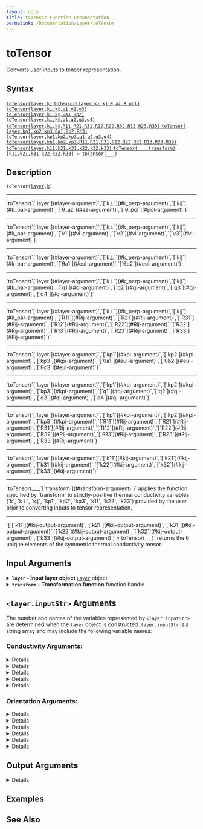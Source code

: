 ```yaml
---
layout: docs
title: toTensor Function Documentation
permalink: /Documentation/Layer/toTensor
---
```


# toTensor

Converts user inputs to tensor representation.

## Syntax
<a href="#d1">
    <code class="hang">toTensor(<wbr>layer,<wbr>k)</code>
</a>

<a href="#d2">
    <code class="hang">toTensor(<wbr>layer,<wbr>k⊥,<wbr>k∥,<wbr>θ_az,<wbr>θ_pol)</code>
</a><br>
<a href="#d3">
    <code class="hang">toTensor(<wbr>layer,<wbr>k⊥,<wbr>k∥,<wbr>v1,<wbr>v2,<wbr>v3)</code>
</a><br>
<a href="#d4">
    <code class="hang">toTensor(<wbr>layer,<wbr>k⊥,<wbr>k∥,<wbr>θa1,<wbr>θb2)</code>
</a><br>
<a href="#d5">
    <code class="hang">toTensor(<wbr>layer,<wbr>k⊥,<wbr>k∥,<wbr>q1,<wbr>q2,<wbr>q3,<wbr>q4)</code>
</a><br>
<a href="#d6">
    <code class="hang">toTensor(<wbr>layer,<wbr>k⊥,<wbr>k∥,<wbr>R11,<wbr>R21,<wbr>R31,<wbr>R12,<wbr>R22,<wbr>R32,<wbr>R13,<wbr>R23,<wbr>R33)</code>
</a>

<a href="#d7">
    <code class="hang">toTensor(<wbr>layer,<wbr>kp1,<wbr>kp2,<wbr>kp3,<wbr>θa1,<wbr>θb2,<wbr>θc3)</code>
</a><br>
<a href="#d8">
    <code class="hang">toTensor(<wbr>layer,<wbr>kp1,<wbr>kp2,<wbr>kp3,<wbr>q1,<wbr>q2,<wbr>q3,<wbr>q4)</code>
</a><br>
<a href="#d9">
    <code class="hang">toTensor(<wbr>layer,<wbr>kp1,<wbr>kp2,<wbr>kp3,<wbr>R11,<wbr>R21,<wbr>R31,<wbr>R12,<wbr>R22,<wbr>R32,<wbr>R13,<wbr>R23,<wbr>R33)</code>
</a>

<a href="#d10">
    <code class="hang">toTensor(<wbr>layer,<wbr>k11,<wbr>k21,<wbr>k31,<wbr>k22,<wbr>k32,<wbr>k33)</code>
</a>

<a href="#d11">
<code class="hang">toTensor(___,<wbr>transform)</code>
</a><br>
<a href="#d12">
<code class="hang">[k11,<wbr>k21,<wbr>k31,<wbr>k22,<wbr>k32,<wbr>k33] = <wbr>toTensor(___)</code>
</a>

## Description
<a id="d1"></a>
`toTensor(`[`layer`](#layer-argument)`,`[`k`](#k-argument)`)`
<hr>
<a id="d2"></a>
`toTensor(`[`layer`](#layer-argument)`,`[`k⊥`](#k_perp-argument)`,`[`k∥`](#k_par-argument)`,`[`θ_az`](#az-argument)`,`[`θ_pol`](#pol-argument)`)`
<hr>
<a id="d3"></a>
`toTensor(`[`layer`](#layer-argument)`,`[`k⊥`](#k_perp-argument)`,`[`k∥`](#k_par-argument)`,`[`v1`](#vi-argument)`,`[`v2`](#vi-argument)`,`[`v3`](#vi-argument)`)`
<hr>
<a id="d4"></a>
`toTensor(`[`layer`](#layer-argument)`,`[`k⊥`](#k_perp-argument)`,`[`k∥`](#k_par-argument)`,`[`θa1`](#eul-argument)`,`[`θb2`](#eul-argument)`)`
<hr>
<a id="d5"></a>
`toTensor(`[`layer`](#layer-argument)`,`[`k⊥`](#k_perp-argument)`,`[`k∥`](#k_par-argument)`,`[`q1`](#qi-argument)`,`[`q2`](#qi-argument)`,`[`q3`](#qi-argument)`,`[`q4`](#qi-argument)`)`
<hr>
<a id="d6"></a>
`toTensor(`[`layer`](#layer-argument)`,`[`k⊥`](#k_perp-argument)`,`[`k∥`](#k_par-argument)`,`[`R11`](#Rij-argument)`,`[`R21`](#Rij-argument)`,`[`R31`](#Rij-argument)`,`[`R12`](#Rij-argument)`,`[`R22`](#Rij-argument)`,`[`R32`](#Rij-argument)`,`[`R13`](#Rij-argument)`,`[`R23`](#Rij-argument)`,`[`R33`](#Rij-argument)`)`
<hr>
<a id="d7"></a>
`toTensor(`[`layer`](#layer-argument)`,`[`kp1`](#kpi-argument)`,`[`kp2`](#kpi-argument)`,`[`kp3`](#kpi-argument)`,`[`θa1`](#eul-argument)`,`[`θb2`](#eul-argument)`,`[`θc3`](#eul-argument)`)`
<hr>
<a id="d8"></a>
`toTensor(`[`layer`](#layer-argument)`,`[`kp1`](#kpi-argument)`,`[`kp2`](#kpi-argument)`,`[`kp3`](#kpi-argument)`,`[`q1`](#qi-argument)`,`[`q2`](#qi-argument)`,`[`q3`](#qi-argument)`,`[`q4`](#qi-argument)`)`
<hr>
<a id="d9"></a>
`toTensor(`[`layer`](#layer-argument)`,`[`kp1`](#kpi-argument)`,`[`kp2`](#kpi-argument)`,`[`kp3`](#kpi-argument)`,`[`R11`](#Rij-argument)`,`[`R21`](#Rij-argument)`,`[`R31`](#Rij-argument)`,`[`R12`](#Rij-argument)`,`[`R22`](#Rij-argument)`,`[`R32`](#Rij-argument)`,`[`R13`](#Rij-argument)`,`[`R23`](#Rij-argument)`,`[`R33`](#Rij-argument)`)`
<hr>
<a id="d10"></a>
`toTensor(`[`layer`](#layer-argument)`,`[`k11`](#kij-argument)`,`[`k21`](#kij-argument)`,`[`k31`](#kij-argument)`,`[`k22`](#kij-argument)`,`[`k32`](#kij-argument)`,`[`k33`](#kij-argument)`)`
<hr>
<a id="d11"></a>
`toTensor(___,`[`transform`](#transform-argument)`)` applies the function specified by `transform` to strictly-positive thermal conductivity variables (`k`, `k⊥`, `k∥`, `kp1`, `kp2`, `kp3`, `k11`, `k22`, `k33`) provided by the user prior to converting inputs to tensor representation.
<hr>
<a id="d12"></a>
`[`[`k11`](#kij-output-argument)`,`[`k21`](#kij-output-argument)`,`[`k31`](#kij-output-argument)`,`[`k22`](#kij-output-argument)`,`[`k32`](#kij-output-argument)`,`[`k33`](#kij-output-argument)`] = toTensor(___)` returns the 6 unique elements of the symmetric thermal conductivity tensor.

## Input Arguments

<details class="custom-details" id="layer-argument">
    <summary>
        <span class="summary-text">
            <b><code>layer</code> - Input layer object</b>
            <span class="subline">
                <a href="{{ '/Documentation/Layer' | relative_url }}"><code>Layer</code></a> object
            </span>
        </span>
    </summary>
    <div>
        <p>
            The input layer object defines the thermal conductivity of a material layer—whether isotropic, uniaxially anisotropic, or fully anisotropic—and specifies how conductivity is expressed in user inputs.
        </p>
        <p>
            <b>Data Type:</b> <a href="{{ '/Documentation/Layer' | relative_url }}"><code>Layer</code></a>
        </p>
    </div>
</details>

<details class="custom-details" id="transform-argument">
  <summary>
    <span class="summary-text">
      <b><code>transform</code> – Transformation function</b>
      <span class="subline">function handle</span>
    </span>
  </summary>
  <div>
    <p>
      The transformation function is applied to all strictly positive thermal conductivity variables 
      (<code>k</code>, <code>k⊥</code>, <code>k∥</code>, <code>kp1</code>, <code>kp2</code>, <code>kp3</code>, 
      <code>k11</code>, <code>k22</code>, <code>k33</code>) provided by the user before converting them to tensor representation.
    </p>
    <p>
      The typical use case is the exponential transformation 
      (<code>@(x) exp(x)</code>) when <code>log_args</code> is <code>true</code> inside the 
      <a href="{{ '/Documentation/ForwardModel' | relative_url }}"><code>ForwardModel</code></a>. 
      However, any function handle may be provided. Remember that the transformation is applied only to the thermal conductivity variables listed above.
    </p>
    <p>
      <b>Data Type:</b> <code>function_handle</code>
    </p>
  </div>
</details>

<h2 id="inputStr-arguments"><code>&lt;layer.inputStr&gt;</code> Arguments</h2>
<p>
  The number and names of the variables represented by <code>&lt;layer.inputStr&gt;</code> are determined when the <code>layer</code> object is constructed. 
  <code>layer.inputStr</code> is a string array and may include the following variable names:
</p>

### Conductivity Arguments:
<details class="custom-details" id="k-argument">
    {% include_relative _includes/inputStr-details.html key="k" types="\(N_T \times 1\) real vector | \(N_T \times N_\mathrm{pump}\) real matrix" %}
</details>

<details class="custom-details" id="k_perp-argument">
    {% include_relative _includes/inputStr-details.html key="k_perp" types="\(N_T \times 1\) real vector | \(N_T \times N_\mathrm{pump}\) real matrix" %}
</details>

<details class="custom-details" id="k_par-argument">
    {% include_relative _includes/inputStr-details.html key="k_par" types="\(N_T \times 1\) real vector | \(N_T \times N_\mathrm{pump}\) real matrix" %}
</details>

<details class="custom-details" id="kpi-argument">
    {% include_relative _includes/inputStr-details.html key="kpi" types="\(N_T \times 1\) real vector | \(N_T \times N_\mathrm{pump}\) real matrix" %}
</details>

<details class="custom-details" id="kij-argument">
    {% include_relative _includes/inputStr-details.html key="kij" types="\(N_T \times 1\) real vector | \(N_T \times N_\mathrm{pump}\) real matrix" %}
</details>

### Orientation Arguments:

<details class="custom-details" id="az-argument">
    {% include_relative _includes/inputStr-details.html key="az" types="\(1 \times N_\mathrm{pump}\) real vector" %}
</details>

<details class="custom-details" id="pol-argument">
    {% include_relative _includes/inputStr-details.html key="pol" types="\(1 \times N_\mathrm{pump}\) real vector" %}
</details>

<details class="custom-details" id="vi-argument">
    {% include_relative _includes/inputStr-details.html key="vi" types="\(1 \times N_\mathrm{pump}\) real vector" %}
</details>

<details class="custom-details" id="eul-argument">
    {% include_relative _includes/inputStr-details.html key="eul" types="\(1 \times N_\mathrm{pump}\) real vector" %}
</details>

<details class="custom-details" id="qi-argument">
    {% include_relative _includes/inputStr-details.html key="qi" types="\(1 \times N_\mathrm{pump}\) real vector" %}
</details>

<details class="custom-details" id="Rij-argument">
    {% include_relative _includes/inputStr-details.html key="Rij" types="\(1 \times N_\mathrm{pump}\) real vector" %}
</details>

## Output Arguments
<details class="custom-details" id="kij-output-argument">
    {% include_relative _includes/inputStr-details.html key="kij" types="\(N_T \times 1\) real vector | \(N_T \times N_\mathrm{pump}\) real matrix" %}
</details>

## Examples

## See Also
